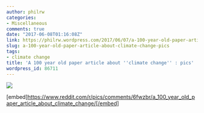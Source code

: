 ```yaml
---
author: philrw
categories:
- Miscellaneous
comments: true
date: "2017-06-08T01:16:08Z"
link: https://philrw.wordpress.com/2017/06/07/a-100-year-old-paper-article-about-climate-change-pics/
slug: a-100-year-old-paper-article-about-climate-change-pics
tags:
- climate change
title: 'A 100 year old paper article about ''climate change'' : pics'
wordpress_id: 86711
---
```


[![](https://i.redditmedia.com/_JVJPOSln87j5qOgjc7OEq3VRskIS4P0KhdsCWHWUxA.jpg?w=320&s=8e295266fd13924c7d7c93a6bb5bada2)](https://www.reddit.com/r/pics/comments/6fwzbr/a_100_year_old_paper_article_about_climate_change/)

[embed]https://www.reddit.com/r/pics/comments/6fwzbr/a_100_year_old_paper_article_about_climate_change/[/embed]
